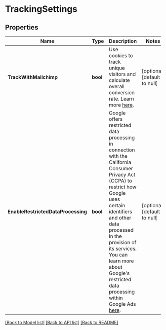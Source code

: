 # TrackingSettings

## Properties
Name | Type | Description | Notes
------------ | ------------- | ------------- | -------------
**TrackWithMailchimp** | **bool** | Use cookies to track unique visitors and calculate overall conversion rate. Learn more [here](https://mailchimp.com/help/use-track-mailchimp/). | [optional] [default to null]
**EnableRestrictedDataProcessing** | **bool** | Google offers restricted data processing in connection with the California Consumer Privacy Act (CCPA) to restrict how Google uses certain identifiers and other data processed in the provision of its services. You can learn more about Google&#x27;s restricted data processing within Google Ads [here](https://privacy.google.com/businesses/rdp/). | [optional] [default to null]

[[Back to Model list]](../README.md#documentation-for-models) [[Back to API list]](../README.md#documentation-for-api-endpoints) [[Back to README]](../README.md)

